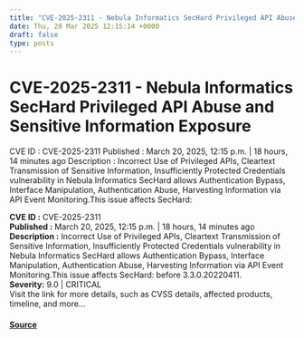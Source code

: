 ```yaml
---
title: "CVE-2025-2311 - Nebula Informatics SecHard Privileged API Abuse and Sensitive Information Exposure"
date: Thu, 20 Mar 2025 12:15:14 +0000
draft: false
type: posts
---
```

# CVE-2025-2311 - Nebula Informatics SecHard Privileged API Abuse and Sensitive Information Exposure





 CVE ID : CVE-2025-2311 Published : March 20, 2025, 12:15 p.m. | 18 hours, 14 minutes ago Description : Incorrect Use of Privileged APIs, Cleartext Transmission of Sensitive Information, Insufficiently Protected Credentials vulnerability in Nebula Informatics SecHard allows Authentication Bypass, Interface Manipulation, Authentication Abuse, Harvesting Information via API Event Monitoring.This issue affects SecHard:

**CVE ID :** CVE-2025-2311  
**Published :** March 20, 2025, 12:15 p.m. | 18 hours, 14 minutes ago  
**Description :** Incorrect Use of Privileged APIs, Cleartext Transmission of Sensitive Information, Insufficiently Protected Credentials vulnerability in Nebula Informatics SecHard allows Authentication Bypass, Interface Manipulation, Authentication Abuse, Harvesting Information via API Event Monitoring.This issue affects SecHard: before 3.3.0.20220411.  
**Severity:** 9.0 | CRITICAL  
Visit the link for more details, such as CVSS details, affected products, timeline, and more...

#### [Source](https://cvefeed.io/vuln/detail/CVE-2025-2311)

